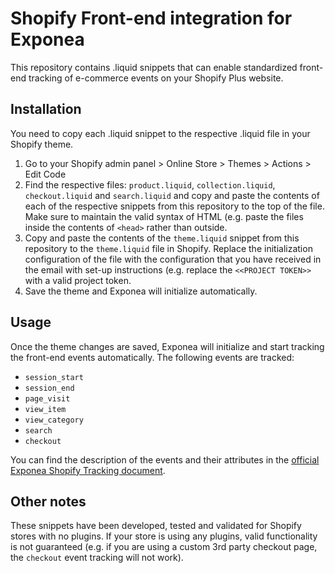 # Shopify Front-end integration for Exponea

This repository contains .liquid snippets that can enable standardized front-end tracking of e-commerce events on your Shopify Plus website.
## Installation

You need to copy each .liquid snippet to the respective .liquid file in your Shopify theme.

1. Go to your Shopify admin panel > Online Store > Themes > Actions > Edit Code
2. Find the respective files: `product.liquid`, `collection.liquid`, `checkout.liquid` and `search.liquid` and copy and paste the contents of each of the respective snippets from this repository to the top of the file. Make sure to maintain the valid syntax of HTML (e.g. paste the files inside the contents of `<head>` rather than outside.
3.  Copy and paste the contents of the `theme.liquid` snippet from this repository to the `theme.liquid` file in Shopify. Replace the initialization configuration of the file with the configuration that you have received in the email with set-up instructions (e.g. replace the `<<PROJECT TOKEN>>` with a valid project token.
4. Save the theme and Exponea will initialize automatically.

## Usage

Once the theme changes are saved, Exponea will initialize and start tracking the front-end events automatically.
The following events are tracked:
- `session_start`
- `session_end` 
- `page_visit`
- `view_item`
- `view_category`
- `search`
- `checkout`

You can find the description of the events and their attributes in the [official Exponea Shopify Tracking document]().

## Other notes

These snippets have been developed, tested and validated for Shopify stores with no plugins. If your store is using any plugins, valid functionality is not guaranteed (e.g. if you are using a custom 3rd party checkout page, the `checkout` event tracking will not work).
